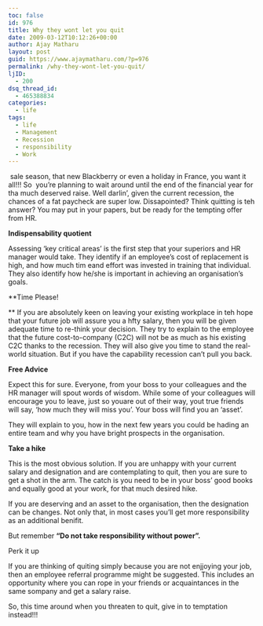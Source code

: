```yaml
---
toc: false
id: 976
title: Why they wont let you quit
date: 2009-03-12T10:12:26+00:00
author: Ajay Matharu
layout: post
guid: https://www.ajaymatharu.com/?p=976
permalink: /why-they-wont-let-you-quit/
ljID:
  - 200
dsq_thread_id:
  - 465388834
categories:
  - life
tags:
  - life
  - Management
  - Recession
  - responsibility
  - Work
---
```

 sale season, that new Blackberry or even a holiday in France, you want it all!!! So  you&#8217;re planning to wait around until the end of the financial year for tha much deserved raise. Well darlin&#8217;, given the current recession, the chances of a fat paycheck are super low. Dissapointed? Think quitting is teh answer? You may put in your papers, but be ready for the tempting offer from HR.

**Indispensability quotient**
  
Assessing &#8216;key critical areas&#8217; is the first step that your superiors and HR manager would take. They identify if an employee&#8217;s cost of replacement is high, and how much tim eand effort was invested in training that individual. They also identify how he/she is important in achieving an organisation&#8217;s goals.

**Time Please!
  
** If you are absolutely keen on leaving your existing workplace in teh hope that your future job will assure you a hfty salary, then you will be given adequate time to re-think your decision. They try to explain to the employee that the future cost-to-company (C2C) will not be as much as his existing C2C thanks to the recession. They will also give you time to stand the real-world situation. But if you have the capability recession can&#8217;t pull you back.

**Free Advice**
  
Expect this for sure. Everyone, from your boss to your colleagues and the HR manager will spout words of wisdom. While some of your colleagues will encourage you to leave, just so youare out of their way, yout true friends will say, &#8216;how much they will miss you&#8217;. Your boss will find you an &#8216;asset&#8217;.
  
They will explain to you, how in the next few years you could be hading an entire team and why you have bright prospects in the organisation.

**Take a hike**
  
This is the most obvious solution. If you are unhappy with your current salary and designation and are contemplating to quit, then you are sure to get a shot in the arm. The catch is you need to be in your boss&#8217; good books and equally good at your work, for that much desired hike.
  
If you are deserving and an asset to the organisation, then the designation can be changes. Not only that, in most cases you&#8217;ll get more responsibility as an additional benifit.

But remember **&#8220;Do not take responsibility without power&#8221;.**

Perk it up
  
If you are thinking of quiting simply because you are not enjjoying your job, then an employee referral programme might be suggested. This includes an opportunity where you can rope in your friends or acquaintances in the same sompany and get a salary raise.

So, this time around when you threaten to quit, give in to temptation instead!!!
